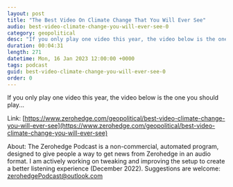 ```yaml
---
layout: post
title: "The Best Video On Climate Change That You Will Ever See"
audio: best-video-climate-change-you-will-ever-see-0
category: geopolitical
desc: "If you only play one video this year, the video below is the one you should play..."
duration: 00:04:31
length: 271
datetime: Mon, 16 Jan 2023 12:00:00 +0000
tags: podcast
guid: best-video-climate-change-you-will-ever-see-0
order: 0
---
```

If you only play one video this year, the video below is the one you should play...

Link: [https://www.zerohedge.com/geopolitical/best-video-climate-change-you-will-ever-see](https://www.zerohedge.com/geopolitical/best-video-climate-change-you-will-ever-see)

About: The Zerohedge Podcast is a non-commercial, automated program, designed to give people a way to get news from Zerohedge in an audio format.  I am actively working on tweaking and improving the setup to create a better listening experience (December 2022).  Suggestions are welcome: [zerohedgePodcast@outlook.com](mailto:zerohedgePodcast@outlook.com)